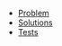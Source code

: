 - [Problem](https://adventofcode.com/2020/day/18)
- [Solutions](solvers.js)
- [Tests](solvers.test.js)

